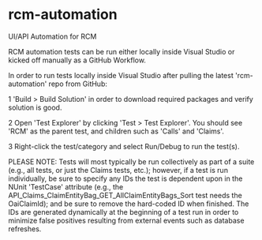 # rcm-automation
UI/API Automation for RCM

RCM automation tests can be run either locally inside Visual Studio or kicked off manually as a GitHub Workflow.


In order to run tests locally inside Visual Studio after pulling the latest 'rcm-automation' repo from GitHub:

1  'Build > Build Solution' in order to download required packages and verify solution is good.

2  Open 'Test Explorer' by clicking 'Test > Test Explorer'. You should see 'RCM' as the parent test, and children such as 'Calls' and 'Claims'.

3  Right-click the test/category and select Run/Debug to run the test(s).

PLEASE NOTE: Tests will most typically be run collectively as part of a suite (e.g., all tests, or just the Claims tests, etc.); however, if a test is run individually, be sure to specify any IDs the test is dependent upon in the NUnit 'TestCase' attribute (e.g., the API_Claims_ClaimEntityBag_GET_AllClaimEntityBags_Sort test needs the OaiClaimId); and be sure to remove the hard-coded ID when finished. The IDs are generated dynamically at the beginning of a test run in order to minimize false positives resulting from external events such as database refreshes.